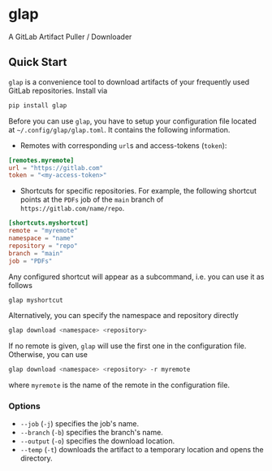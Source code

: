# glap

A GitLab Artifact Puller / Downloader

## Quick Start

`glap` is a convenience tool to download artifacts of your frequently used GitLab repositories. Install via

```bash
pip install glap
```

Before you can use `glap`, you have to setup your configuration file located at `~/.config/glap/glap.toml`. It contains the following information.

* Remotes with corresponding `url`s and access-tokens (`token`):

```toml
[remotes.myremote]
url = "https://gitlab.com"
token = "<my-access-token>"
```

* Shortcuts for specific repositories. For example, the following shortcut points at the `PDFs` job of the `main` branch of `https://gitlab.com/name/repo`.

```toml
[shortcuts.myshortcut]
remote = "myremote"
namespace = "name"
repository = "repo"
branch = "main"
job = "PDFs"
```

Any configured shortcut will appear as a subcommand, i.e. you can use it as follows

```bash
glap myshortcut
```

Alternatively, you can specify the namespace and repository directly

```bash
glap download <namespace> <repository>
```

If no remote is given, `glap` will use the first one in the configuration file. Otherwise, you can use

```bash
glap download <namespace> <repository> -r myremote
```

where `myremote` is the name of the remote in the configuration file.

### Options

* `--job` (`-j`) specifies the job's name.
* `--branch` (`-b`) specifies the branch's name.
* `--output` (`-o`) specifies the download location.
* `--temp` (`-t`) downloads the artifact to a temporary location and opens the directory.
  
